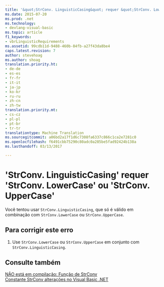 ```yaml
---
title: '&quot;StrConv. LinguisticCasing&quot; requer &quot;StrConv. LowerCase&quot; ou &quot;StrConv. UpperCase&quot; | Documentos do Microsoft'
ms.date: 2015-07-20
ms.prod: .net
ms.technology:
- devlang-visual-basic
ms.topic: article
f1_keywords:
- vbrLinguisticRequirements
ms.assetid: 99cdb11d-9488-460b-84fb-a27f43da8be4
caps.latest.revision: 7
author: stevehoag
ms.author: shoag
translation.priority.ht:
- de-de
- es-es
- fr-fr
- it-it
- ja-jp
- ko-kr
- ru-ru
- zh-cn
- zh-tw
translation.priority.mt:
- cs-cz
- pl-pl
- pt-br
- tr-tr
translationtype: Machine Translation
ms.sourcegitcommit: a06bd2a17f1d6c7308fa6337c866c1ca2e7281c0
ms.openlocfilehash: f6491cbb75290c80adc0a285be5fad92424b138a
ms.lasthandoff: 03/13/2017

---
```

# <a name="39strconvlinguisticcasing39-requires-39strconvlowercase39-or-39strconvuppercase39"></a>'StrConv. LinguisticCasing' requer 'StrConv. LowerCase' ou 'StrConv. UpperCase'
Você tentou usar `StrConv.LinguisticCasing`, que só é válido em combinação com `StrConv.LowerCase` ou `StrConv.UpperCase`.  
  
## <a name="to-correct-this-error"></a>Para corrigir este erro  
  
1.  Use `StrConv.LowerCase` ou `StrConv.UpperCase` em conjunto com `StrConv.LinguisticCasing`.  
  
## <a name="see-also"></a>Consulte também  
 [NÃO está em compilação: Função de StrConv](http://msdn.microsoft.com/en-us/31ceb44b-005b-455f-b344-9dd06efbf660)   
 [Constante StrConv alterações no Visual Basic .NET](http://msdn.microsoft.com/en-us/7a8c2781-2716-40dd-90c1-96c1548516e2)
